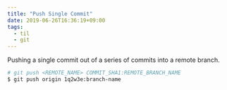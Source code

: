 ```yaml
---
title: "Push Single Commit"
date: 2019-06-26T16:36:19+09:00
tags:
  - til
  - git
---
```


Pushing a single commit out of a series of commits into a remote branch.

```zsh
# git push <REMOTE_NAME> COMMIT_SHA1:REMOTE_BRANCH_NAME
$ git push origin 1q2w3e:branch-name
```
